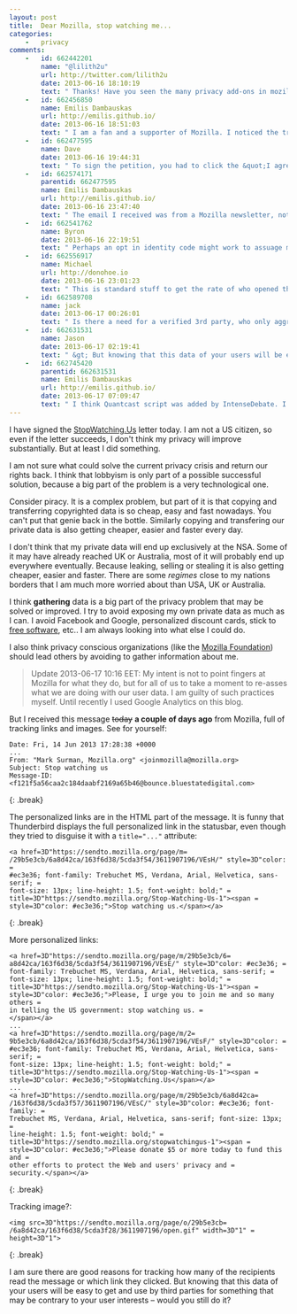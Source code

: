 ```yaml
---
layout: post
title:  Dear Mozilla, stop watching me...
categories:
    -   privacy
comments:
    -   id: 662442201 
        name: "@lilith2u"
        url: http://twitter.com/lilith2u 
        date: 2013-06-16 18:10:19 
        text: " Thanks! Have you seen the many privacy add-ons in mozila also the new Aurora browser? "
    -   id: 662456850 
        name: Emilis Dambauskas 
        url: http://emilis.github.io/ 
        date: 2013-06-16 18:51:03 
        text: " I am a fan and a supporter of Mozilla. I noticed the tracking image in the email with the help of Thunderbird's &quot;block remote content&quot; setting. I am aware of many of the add-ons and settings that Mozilla applications allow. The purpose of my post is not to expose Mozilla, but to show how deep we all are in this tracking and gathering user data business. In some of my work I am guilty myself of such practices.I think we should take an opportunity in this crisis to rethink what we do and how we do it. "
    -   id: 662477595 
        name: Dave 
        date: 2013-06-16 19:44:31 
        text: " To sign the petition, you had to click the &quot;I agree to Mozilla's privacy policy&quot; button, which clearly states that they use &quot;Interactive Product Features&quot; and &quot;Clear GIFs&quot; for analytics. They also promise to use these features to aggregate, not identify users.<a href=\"https://www.mozilla.org/en-US/privacy-policy.html\" target=\"_blank\">https://www.mozilla.org/en-US/privacy-policy.html</a> "
    -   id: 662574171 
        parentid: 662477595 
        name: Emilis Dambauskas 
        url: http://emilis.github.io/ 
        date: 2013-06-16 23:47:40 
        text: " The email I received was from a Mozilla newsletter, not from the StopWatching.us list. I am sorry for the confusion.Nevertheless I still think *gathering* too much data is part of the problem. "
    -   id: 662541762 
        name: Byron 
        date: 2013-06-16 22:19:51 
        text: " Perhaps an opt in identity code might work to assuage many (but never all) fears we have of the Police State.  It might work something like this.You opt in to any search engine or other on-line service that collects data such as subscription based services, etc. by accepting a descriptive code that only two entities have access to with your personal name attached: law enforcement with a warrant, and the service itself.If, for instance, a bank wants to sell credit services to a group of people who fit into a certain category, then they would buy the aggregate information of that group from a search engine (say google) and allow google to distribute the bank's ad/application.  This way, those who respond would provide their personal identifiers the same as if they walked into a branch to sign up for the service.  The bank would only have the &quot;metadata&quot; by the aggregated codes. It's basically the same as the bank putting a sign in their window advertising their service to all who pass by on the sidewalk outside.  The bank does not know the identity of the people passing their branch, (not yet anyway) but hopes the ad in the window will pull in the unidentified passerby and then they can turn them into a customer.Law enforcement too would have the coded metadata and if they culled &quot;profiled&quot; on-line behavior that was criminal, they would then be able to get a proper warrant.  Otherwise, listening in on phone calls (such as happened to Elliot Spitzer and causing a career resignation) would not allow governments, corporations, or individuals to embarrass people because they cheat on their husbands, support unsavory political parties, or any other embarrassing, but not illegal behavior.Too expensive and time consuming, you say..  Okay, maybe so, but what price do you put on the freedoms afforded by the 4th Amendment to the American Constitution. "
    -   id: 662556917 
        name: Michael 
        url: http://donohoe.io 
        date: 2013-06-16 23:01:23 
        text: " This is standard stuff to get the rate of who opened the email. This isn't big-brother stuff and certainly not a huge dramatic revelation. "
    -   id: 662589708 
        name: jack 
        date: 2013-06-17 00:26:01 
        text: " Is there a need for a verified 3rd party, who only aggregates the information the said website says it does, and throws the rest away.Something run by EFF or its likes, to which mozilla others pay a subscription to use?that way, websites can get some info such as response rates or other things that they can be open about, and users who click on that link can find out exactly what is being gathered, what is being delivered, and when all that information will be scrubbed. "
    -   id: 662631531 
        name: Jason 
        date: 2013-06-17 02:19:41 
        text: " &gt; But knowing that this data of your users will be easy to get and use by third parties for something that may be contrary to your user interests &ndash; would you still do it?You still do it.  Take a minute to look at what files you are including and using.  Quantcast?<br>&gt; I avoid Facebook and Google...But you willingly include external scripts for IntenseDebate, WP, and Twitter.<br>Indeed, Mozilla is tracking you for their own reasons.  But it's just Mozilla.  You, however, are allowing 3rd parties to track us.  I think their is a big difference there.  Glass houses and stones. "
    -   id: 662745420 
        parentid: 662631531 
        name: Emilis Dambauskas 
        url: http://emilis.github.io/ 
        date: 2013-06-17 07:09:47 
        text: " I think Quantcast script was added by IntenseDebate. I don't find it in my source code and NoScript shows that I have disabled the other JS include (drnicwilliams.com) at the moment.Thank you for pointing it out. I will switch to other comments service ASAP. "
---
```

I have signed the [StopWatching.Us](https://optin.stopwatching.us/) letter today. I am not a US citizen, so even if the letter succeeds, I don't think my privacy will improve substantially. But at least I did something.

I am not sure what could solve the current privacy crisis and return our rights back. I think that lobbyism is only part of a possible successful solution, because a big part of the problem is a very technological one.

Consider piracy. It is a complex problem, but part of it is that copying and transferring copyrighted data is so cheap, easy and fast nowadays. You can't put that genie back in the bottle.  Similarly copying and transfering our private data is also getting cheaper, easier and faster every day.

I don't think that my private data will end up exclusively at the NSA. Some of it may have already reached UK or Australia, most of it will probably end up everywhere eventually. Because leaking, selling or stealing it is also getting cheaper, easier and faster. There are some *regimes* close to my nations borders that I am much more worried about than USA, UK or Australia.

I think **gathering** data is a big part of the privacy problem that may be solved or improved. I try to avoid exposing my own private data as much as I can. I avoid Facebook and Google, personalized discount cards, stick to [free software](https://www.fsf.org/about/what-is-free-software), etc.. I am always looking into what else I could do.

I also think privacy conscious organizations (like the [Mozilla Foundation](https://mozilla.org/)) should lead others by avoiding to gather information about me.

> Update 2013-06-17 10:16 EET:</em> My intent is not to point fingers at Mozilla for what they do, but for all of us to take a moment to re-asses what we are doing with our user data. I am guilty of such practices myself. Until recently I used Google Analytics on this blog.

But I received this message <strike>today</strike> **a couple of days ago** from Mozilla, full of tracking links and images. See for yourself:

~~~
Date: Fri, 14 Jun 2013 17:28:38 +0000
...
From: "Mark Surman, Mozilla.org" <joinmozilla@mozilla.org>
Subject: Stop watching us
Message-ID: <f121f5a56caa2c184daabf2169a65b46@bounce.bluestatedigital.com>
~~~
{: .break}

The personalized links are in the HTML part of the message. It is funny that Thunderbird displays the full personalized link in the statusbar, even though they tried to disguise it with a `title="..."` attribute:

~~~
<a href=3D"https://sendto.mozilla.org/page/m=
/29b5e3cb/6a8d42ca/163f6d38/5cda3f54/3611907196/VEsH/" style=3D"color: =
#ec3e36; font-family: Trebuchet MS, Verdana, Arial, Helvetica, sans-serif; =
font-size: 13px; line-height: 1.5; font-weight: bold;" =
title=3D"https://sendto.mozilla.org/Stop-Watching-Us-1"><span =
style=3D"color: #ec3e36;">Stop watching us.</span></a>
~~~
{: .break}

More personalized links:

~~~
<a href=3D"https://sendto.mozilla.org/page/m/29b5e3cb/6=
a8d42ca/163f6d38/5cda3f54/3611907196/VEsE/" style=3D"color: #ec3e36; =
font-family: Trebuchet MS, Verdana, Arial, Helvetica, sans-serif; =
font-size: 13px; line-height: 1.5; font-weight: bold;" =
title=3D"https://sendto.mozilla.org/Stop-Watching-Us-1"><span =
style=3D"color: #ec3e36;">Please, I urge you to join me and so many others =
in telling the US government: stop watching us. =
</span></a>
...
<a href=3D"https://sendto.mozilla.org/page/m/2=
9b5e3cb/6a8d42ca/163f6d38/5cda3f54/3611907196/VEsF/" style=3D"color: =
#ec3e36; font-family: Trebuchet MS, Verdana, Arial, Helvetica, sans-serif; =
font-size: 13px; line-height: 1.5; font-weight: bold;" =
title=3D"https://sendto.mozilla.org/Stop-Watching-Us-1"><span =
style=3D"color: #ec3e36;">StopWatching.Us</span></a>
...
<a href=3D"https://sendto.mozilla.org/page/m/29b5e3cb/6a8d42ca=
/163f6d38/5cda3f57/3611907196/VEsC/" style=3D"color: #ec3e36; font-family: =
Trebuchet MS, Verdana, Arial, Helvetica, sans-serif; font-size: 13px; =
line-height: 1.5; font-weight: bold;" =
title=3D"https://sendto.mozilla.org/stopwatchingus-1"><span =
style=3D"color: #ec3e36;">Please donate $5 or more today to fund this and =
other efforts to protect the Web and users' privacy and =
security.</span></a>
~~~
{: .break}

Tracking image?:

~~~
<img src=3D"https://sendto.mozilla.org/page/o/29b5e3cb=
/6a8d42ca/163f6d38/5cda3f28/3611907196/open.gif" width=3D"1" =
height=3D"1">
~~~
{: .break}

I am sure there are good reasons for tracking how many of the recipients read the message or which link they clicked. But knowing that this data of your users will be easy to get and use by third parties for something that may be contrary to your user interests – would you still do it?
